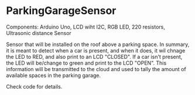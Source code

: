 # ParkingGarageSensor
Components: Arduino Uno, LCD wiht I2C, RGB LED, 220 resistors, Ultrasonic distance Sensor

Sensor that will be installed on the roof above a parking space.
In summary, it is meant to detect when a car is present, and when it does, it wil chnage the LED to RED, and also print to an LCD "CLOSED". 
If a car isn't present, the LED will be/change to green and print to the LCD "OPEN". This information will be transmitted to the cloud and used to tally the amount 
    of available spaces in the parking garage.
    
Check code for details. 
